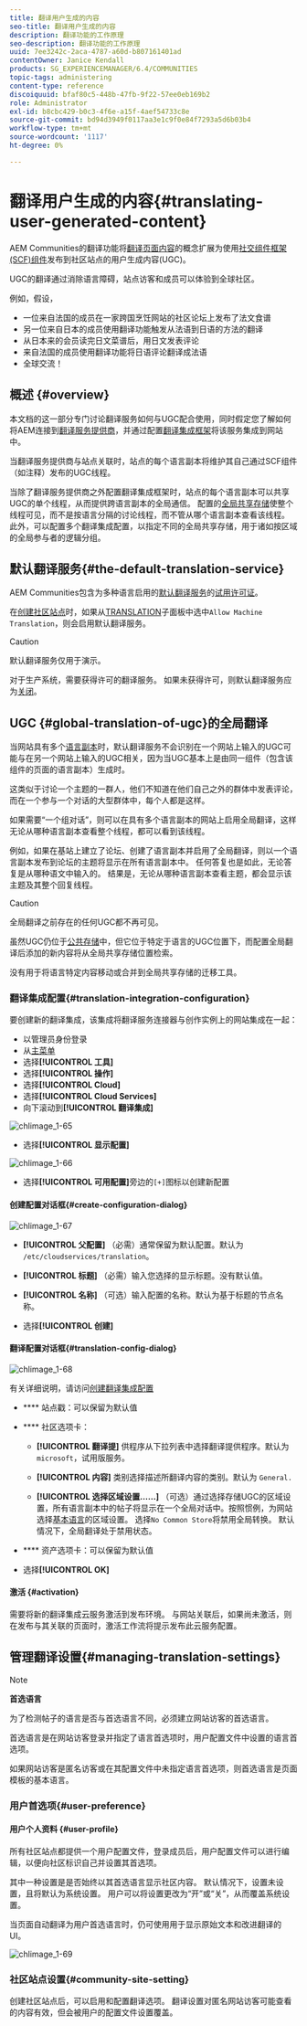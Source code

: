 ```yaml
---
title: 翻译用户生成的内容
seo-title: 翻译用户生成的内容
description: 翻译功能的工作原理
seo-description: 翻译功能的工作原理
uuid: 7ee3242c-2aca-4787-a60d-b807161401ad
contentOwner: Janice Kendall
products: SG_EXPERIENCEMANAGER/6.4/COMMUNITIES
topic-tags: administering
content-type: reference
discoiquuid: bfaf80c5-448b-47fb-9f22-57ee0eb169b2
role: Administrator
exl-id: b8cbc429-b0c3-4f6e-a15f-4aef54733c8e
source-git-commit: bd94d3949f0117aa3e1c9f0e84f7293a5d6b03b4
workflow-type: tm+mt
source-wordcount: '1117'
ht-degree: 0%

---
```


# 翻译用户生成的内容{#translating-user-generated-content}

AEM Communities的翻译功能将[翻译页面内容](../../help/sites-administering/translation.md)的概念扩展为使用[社交组件框架(SCF)组件](scf.md)发布到社区站点的用户生成内容(UGC)。

UGC的翻译通过消除语言障碍，站点访客和成员可以体验到全球社区。

例如，假设，

* 一位来自法国的成员在一家跨国烹饪网站的社区论坛上发布了法文食谱
* 另一位来自日本的成员使用翻译功能触发从法语到日语的方法的翻译
* 从日本来的会员读完日文菜谱后，用日文发表评论
* 来自法国的成员使用翻译功能将日语评论翻译成法语
* 全球交流！

## 概述 {#overview}

本文档的这一部分专门讨论翻译服务如何与UGC配合使用，同时假定您了解如何将AEM连接到[翻译服务提供商](../../help/sites-administering/translation.md#connectingtoatranslationserviceprovider)，并通过配置[翻译集成框架](../../help/sites-administering/tc-tic.md)将该服务集成到网站中。

当翻译服务提供商与站点关联时，站点的每个语言副本将维护其自己通过SCF组件（如注释）发布的UGC线程。

当除了翻译服务提供商之外配置翻译集成框架时，站点的每个语言副本可以共享UGC的单个线程，从而提供跨语言副本的全局通信。 配置的[全局共享存储](#global-translation-of-ugc)使整个线程可见，而不是按语言分隔的讨论线程，而不管从哪个语言副本查看该线程。 此外，可以配置多个翻译集成配置，以指定不同的全局共享存储，用于诸如按区域的全局参与者的逻辑分组。

## 默认翻译服务{#the-default-translation-service}

AEM Communities包含为多种语言启用的[默认翻译服务](../../help/sites-administering/tc-msconf.md)的[试用许可证](../../help/sites-administering/tc-msconf.md#microsoft-translator-trial-license)。

在[创建社区站点](sites-console.md)时，如果从[TRANSLATION](sites-console.md#translation)子面板中选中`Allow Machine Translation`，则会启用默认翻译服务。

>[!CAUTION]
>
>默认翻译服务仅用于演示。
>
>对于生产系统，需要获得许可的翻译服务。 如果未获得许可，则默认翻译服务应为[关闭](../../help/sites-administering/tc-msconf.md#microsoft-translator-trial-license-geometrixx-outdoors)。

## UGC {#global-translation-of-ugc}的全局翻译

当网站具有多个[语言副本](../../help/sites-administering/tc-prep.md)时，默认翻译服务不会识别在一个网站上输入的UGC可能与在另一个网站上输入的UGC相关，因为当UGC基本上是由同一组件（包含该组件的页面的语言副本）生成时。

这类似于讨论一个主题的一群人，他们不知道在他们自己之外的群体中发表评论，而在一个参与一个对话的大型群体中，每个人都是这样。

如果需要“一个组对话”，则可以在具有多个语言副本的网站上启用全局翻译，这样无论从哪种语言副本查看整个线程，都可以看到该线程。

例如，如果在基站上建立了论坛、创建了语言副本并启用了全局翻译，则以一个语言副本发布到论坛的主题将显示在所有语言副本中。 任何答复也是如此，无论答复是从哪种语文中输入的。 结果是，无论从哪种语言副本查看主题，都会显示该主题及其整个回复线程。

>[!CAUTION]
>
>全局翻译之前存在的任何UGC都不再可见。
>
>虽然UGC仍位于[公共存储](working-with-srp.md)中，但它位于特定于语言的UGC位置下，而配置全局翻译后添加的新内容将从全局共享存储位置检索。
>
>没有用于将语言特定内容移动或合并到全局共享存储的迁移工具。

### 翻译集成配置{#translation-integration-configuration}

要创建新的翻译集成，该集成将翻译服务连接器与创作实例上的网站集成在一起：

* 以管理员身份登录
* 从[主菜单](http://localhost:4502/)
* 选择&#x200B;**[!UICONTROL 工具]**
* 选择&#x200B;**[!UICONTROL 操作]**
* 选择&#x200B;**[!UICONTROL Cloud]**
* 选择&#x200B;**[!UICONTROL Cloud Services]**
* 向下滚动到&#x200B;**[!UICONTROL 翻译集成]**

![chlimage_1-65](assets/chlimage_1-65.png)

* 选择&#x200B;**[!UICONTROL 显示配置]**

![chlimage_1-66](assets/chlimage_1-66.png)

* 选择&#x200B;**[!UICONTROL 可用配置]**&#x200B;旁边的`[+]`图标以创建新配置

#### 创建配置对话框{#create-configuration-dialog}

![chlimage_1-67](assets/chlimage_1-67.png)

* **[!UICONTROL 父配置]**
（必需）通常保留为默认配置。默认为 
`/etc/cloudservices/translation`。

* **[!UICONTROL 标题]**
（必需）输入您选择的显示标题。没有默认值。

* **[!UICONTROL 名称]**
（可选）输入配置的名称。默认为基于标题的节点名称。

* 选择&#x200B;**[!UICONTROL 创建]**

#### 翻译配置对话框{#translation-config-dialog}

![chlimage_1-68](assets/chlimage_1-68.png)

有关详细说明，请访问[创建翻译集成配置](../../help/sites-administering/tc-tic.md#creating-a-translation-integration-configuration)

* **** 站点戳：可以保留为默认值
* **** 社区选项卡：
   * **[!UICONTROL 翻译提]**
供程序从下拉列表中选择翻译提供程序。默认为 
`microsoft`，试用版服务。

   * **[!UICONTROL 内容]**
类别选择描述所翻译内容的类别。默认为 
`General.`

   * **[!UICONTROL 选择区域设置……]**
（可选）通过选择存储UGC的区域设置，所有语言副本中的帖子将显示在一个全局对话中。按照惯例，为网站选择[基本语言](sites-console.md#translation)的区域设置。 选择`No Common Store`将禁用全局转换。 默认情况下，全局翻译处于禁用状态。

* **** 资产选项卡：可以保留为默认值
* 选择&#x200B;**[!UICONTROL OK]**

#### 激活 {#activation}

需要将新的翻译集成云服务激活到发布环境。 与网站关联后，如果尚未激活，则在发布与其关联的页面时，激活工作流将提示发布此云服务配置。

## 管理翻译设置{#managing-translation-settings}

>[!NOTE]
>
>**首选语言**
>
>为了检测帖子的语言是否与首选语言不同，必须建立网站访客的首选语言。
>
>首选语言是在网站访客登录并指定了语言首选项时，用户配置文件中设置的语言首选项。
>
>如果网站访客是匿名访客或在其配置文件中未指定语言首选项，则首选语言是页面模板的基本语言。

### 用户首选项{#user-preference}

#### 用户个人资料 {#user-profile}

所有社区站点都提供一个用户配置文件，登录成员后，用户配置文件可以进行编辑，以便向社区标识自己并设置其首选项。

其中一种设置是是否始终以其首选语言显示社区内容。 默认情况下，设置未设置，且将默认为系统设置。 用户可以将设置更改为“开”或“关”，从而覆盖系统设置。

当页面自动翻译为用户首选语言时，仍可使用用于显示原始文本和改进翻译的UI。

![chlimage_1-69](assets/chlimage_1-69.png)

### 社区站点设置{#community-site-setting}

创建社区站点后，可以启用和配置翻译选项。 翻译设置对匿名网站访客可能查看的内容有效，但会被用户的配置文件设置覆盖。
